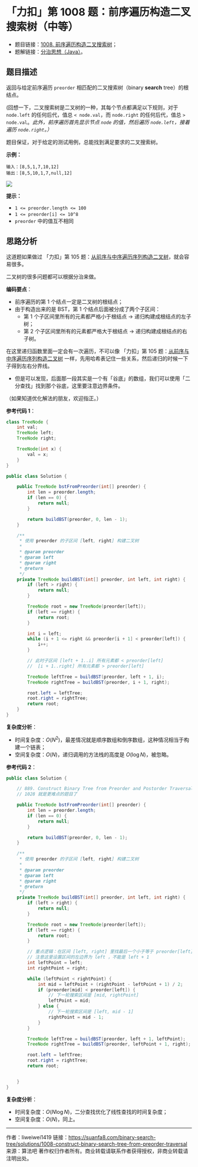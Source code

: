 # 「力扣」第 1008 题：前序遍历构造二叉搜索树（中等）

- 题目链接：[1008. 前序遍历构造二叉搜索树](https://leetcode-cn.com/problems/construct-binary-search-tree-from-preorder-traversal/)；
- 题解链接：[分治思想（Java）](https://leetcode-cn.com/problems/construct-binary-search-tree-from-preorder-traversal/solution/fen-zhi-si-xiang-java-by-liweiwei1419/)。

## 题目描述

返回与给定前序遍历 `preorder` 相匹配的二叉搜索树（binary **search** tree）的根结点。

(回想一下，二叉搜索树是二叉树的一种，其每个节点都满足以下规则，对于 `node.left` 的任何后代，值总 `< node.val`，而 `node.right` 的任何后代，值总 `> node.val`。_此外，前序遍历首先显示节点 `node` 的值，然后遍历 `node.left`，接着遍历 `node.right`。）_

题目保证，对于给定的测试用例，总能找到满足要求的二叉搜索树。

**示例：**

```
输入：[8,5,1,7,10,12]
输出：[8,5,10,1,7,null,12]
```

![](https://suanfa8-1252206550.cos.ap-shanghai.myqcloud.com/suanfa8/202305262216259.png)

**提示：**

- `1 <= preorder.length <= 100`
- `1 <= preorder[i] <= 10^8`
- `preorder` 中的值互不相同

## 思路分析

这道题如果做过 「力扣」第 105 题：[从前序与中序遍历序列构造二叉树](https://leetcode-cn.com/problems/construct-binary-tree-from-preorder-and-inorder-traversal/)，就会容易很多。

二叉树的很多问题都可以根据分治来做。

**编码要点**：

- 前序遍历的第 1 个结点一定是二叉树的根结点；
- 由于构造出来的是 BST，第 1 个结点后面被分成了两个子区间：
  - 第 1 个子区间里所有的元素都严格小于根结点 -> 递归构建成根结点的左子树；
  - 第 2 个子区间里所有的元素都严格大于根结点 -> 递归构建成根结点的右子树。

在这里递归函数里面一定会有一次遍历，不可以像 「力扣」第 105 题：[从前序与中序遍历序列构造二叉树](https://leetcode-cn.com/problems/construct-binary-tree-from-preorder-and-inorder-traversal/) 一样，先用哈希表记住一些关系，然后递归的时候一下子得到左右分界线。

- 但是可以发现，后面那一段其实是一个有「谷底」的数组，我们可以使用「二分查找」找到那个谷底，这里要注意边界条件。

（如果知道优化解法的朋友，欢迎指正。）

**参考代码 1**：

```Java []
class TreeNode {
    int val;
    TreeNode left;
    TreeNode right;

    TreeNode(int x) {
        val = x;
    }
}

public class Solution {

    public TreeNode bstFromPreorder(int[] preorder) {
        int len = preorder.length;
        if (len == 0) {
            return null;
        }

        return buildBST(preorder, 0, len - 1);
    }

    /**
     * 使用 preorder 的子区间 [left, right] 构建二叉树
     *
     * @param preorder
     * @param left
     * @param right
     * @return
     */
    private TreeNode buildBST(int[] preorder, int left, int right) {
        if (left > right) {
            return null;
        }

        TreeNode root = new TreeNode(preorder[left]);
        if (left == right) {
            return root;
        }

        int i = left;
        while (i + 1 <= right && preorder[i + 1] < preorder[left]) {
            i++;
        }

        // 此时子区间 [left + 1..i] 所有元素都 < preorder[left]
        //  [i + 1..right] 所有元素都 > preorder[left]

        TreeNode leftTree = buildBST(preorder, left + 1, i);
        TreeNode rightTree = buildBST(preorder, i + 1, right);

        root.left = leftTree;
        root.right = rightTree;
        return root;
    }
}
```

**复杂度分析**：

- 时间复杂度：$O(N^2)$，最差情况就是顺序数组和倒序数组，这种情况相当于构建一个链表；
- 空间复杂度：$O(N)$，递归调用的方法栈的高度是 $O(\log N)$，被忽略。

**参考代码 2**：

```Java []
public class Solution {

    // 889. Construct Binary Tree from Preorder and Postorder Traversal
    // 1028 就是更难点的题目了

    public TreeNode bstFromPreorder(int[] preorder) {
        int len = preorder.length;
        if (len == 0) {
            return null;
        }

        return buildBST(preorder, 0, len - 1);
    }

    /**
     * 使用 preorder 的子区间 [left, right] 构建二叉树
     *
     * @param preorder
     * @param left
     * @param right
     * @return
     */
    private TreeNode buildBST(int[] preorder, int left, int right) {
        if (left > right) {
            return null;
        }

        TreeNode root = new TreeNode(preorder[left]);
        if (left == right) {
            return root;
        }

        // 重点逻辑：在区间 [left, right] 里找最后一个小于等于 preorder[left] 的下标
        // 注意这里设置区间的左边界为 left ，不能是 left + 1
        int leftPoint = left;
        int rightPoint = right;

        while (leftPoint < rightPoint) {
            int mid = leftPoint + (rightPoint - leftPoint + 1) / 2;
            if (preorder[mid] < preorder[left]) {
                // 下一轮搜索区间是 [mid, rightPoint]
                leftPoint = mid;
            } else {
                // 下一轮搜索区间是 [left, mid - 1]
                rightPoint = mid - 1;
            }
        }

        TreeNode leftTree = buildBST(preorder, left + 1, leftPoint);
        TreeNode rightTree = buildBST(preorder, leftPoint + 1, right);

        root.left = leftTree;
        root.right = rightTree;
        return root;


    }
}
```

**复杂度分析**：

- 时间复杂度：$O(N \log N)$，二分查找优化了线性查找的时间复杂度；
- 空间复杂度：$O(N)$，同上。


---

作者：liweiwei1419
链接：https://suanfa8.com/binary-search-tree/solutions/1008-construct-binary-search-tree-from-preorder-traversal
来源：算法吧
著作权归作者所有。商业转载请联系作者获得授权，非商业转载请注明出处。